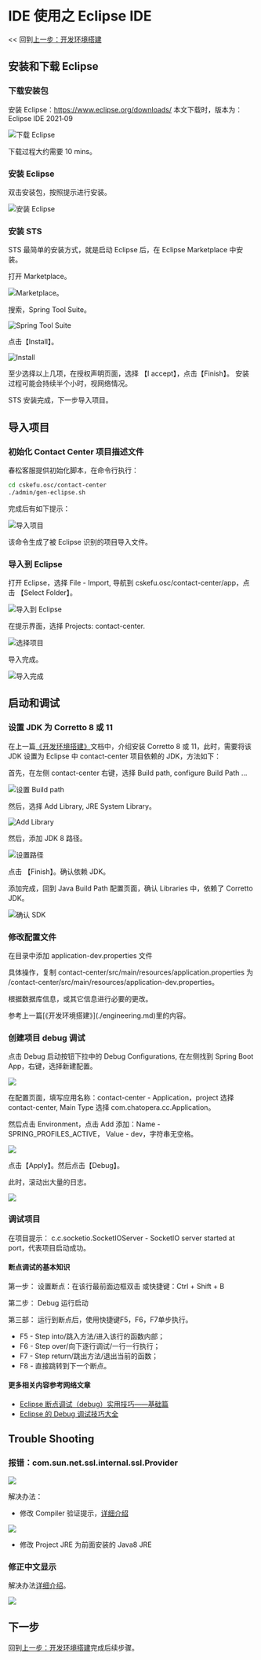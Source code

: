 # IDE 使用之 Eclipse IDE

<< 回到[上一步：开发环境搭建](./engineering.md#初始化系统)

## 安装和下载 Eclipse

### 下载安装包

安装 Eclipse：<https://www.eclipse.org/downloads/>
本文下载时，版本为：Eclipse IDE 2021‑09

![下载 Eclipse](../../../images/products/cskefu/image2021-12-4_14-59-23.png)

下载过程大约需要 10 mins。

### 安装 Eclipse

双击安装包，按照提示进行安装。

![安装 Eclipse](../../../images/products/cskefu/image2022-3-26_15-53-32.png)

### 安装 STS

STS 最简单的安装方式，就是启动 Eclipse 后，在 Eclipse Marketplace 中安装。

打开 Marketplace。

![Marketplace。](../../../images/products/cskefu/image2022-3-26_15-54-15.png)

搜索，Spring Tool Suite。

![Spring Tool Suite](../../../images/products/cskefu/image2022-3-26_15-55-16.png)

点击【Install】。

![Install](../../../images/products/cskefu/image2022-3-26_15-56-34.png)

至少选择以上几项，在授权声明页面，选择 【I accept】，点击【Finish】。
安装过程可能会持续半个小时，视网络情况。

STS 安装完成，下一步导入项目。

## 导入项目

### 初始化 Contact Center 项目描述文件

春松客服提供初始化脚本，在命令行执行：

```bash
cd cskefu.osc/contact-center
./admin/gen-eclipse.sh
```

完成后有如下提示：

![导入项目](../../../images/products/cskefu/image2021-12-4_16-6-25.png)

该命令生成了被 Eclipse 识别的项目导入文件。

### 导入到 Eclipse

打开 Eclipse，选择 File - Import, 导航到 cskefu.osc/contact-center/app，点击 【Select Folder】。

![导入到 Eclipse](../../../images/products/cskefu/image2022-3-26_16-0-40.png)

在提示界面，选择 Projects: contact-center.

![选择项目](../../../images/products/cskefu/image2022-3-26_16-7-20.png)

导入完成。

![导入完成](../../../images/products/cskefu/image2022-3-26_16-6-21.png)

## 启动和调试

### 设置 JDK 为 Corretto 8 或 11

在上一篇[《开发环境搭建》](./engineering.md)文档中，介绍安装 Corretto 8 或 11，此时，需要将该 JDK 设置为 Eclipse 中 contact-center 项目依赖的 JDK，方法如下：

首先，在左侧 contact-center 右键，选择 Build path, configure Build Path ...

![设置 Build path](../../../images/products/cskefu/image2022-3-26_16-14-16.png)

然后，选择 Add Library, JRE System Library。

![Add Library](../../../images/products/cskefu/image2022-3-26_16-12-56.png)

然后，添加 JDK 8 路径。

![设置路径](../../../images/products/cskefu/image2022-3-26_16-10-31.png)

点击 【Finish】。确认依赖 JDK。

添加完成，回到 Java Build Path 配置页面，确认 Libraries 中，依赖了 Corretto JDK。

![确认 SDK](../../../images/products/cskefu/image2022-3-26_16-16-43.png)

### 修改配置文件

在目录中添加 application-dev.properties 文件

具体操作，复制 contact-center/src/main/resources/application.properties 为 /contact-center/src/main/resources/application-dev.properties。

根据数据库信息，或其它信息进行必要的更改。

<!-- markup:skip-line --> 参考上一篇[《开发环境搭建》](./engineering.md)里的内容。

### 创建项目 debug 调试

点击 Debug 启动按钮下拉中的 Debug Configurations, 在左侧找到 Spring Boot App，右键，选择新建配置。

![](../../../images/products/cskefu/image2022-3-26_16-25-4.png)

在配置页面，填写应用名称：contact-center - Application，project 选择 contact-center, Main Type 选择 com.chatopera.cc.Application。

然后点击 Environment，点击 Add 添加：Name - SPRING_PROFILES_ACTIVE， Value - dev，字符串无空格。

![](../../../images/products/cskefu/image2022-3-26_16-23-28.png)

点击【Apply】。然后点击【Debug】。

此时，滚动出大量的日志。

![](../../../images/products/cskefu/image2022-3-26_16-28-16.png)

### 调试项目

在项目提示： c.c.socketio.SocketIOServer - SocketIO server started at port，代表项目启动成功。

#### 断点调试的基本知识

第一步： 设置断点：在该行最前面边框双击  或快捷键：Ctrl + Shift + B  

第二步： Debug 运行启动  

第三部： 运行到断点后，使用快捷键F5，F6，F7单步执行。

* F5 - Step into/跳入方法/进入该行的函数内部；
* F6 - Step over/向下逐行调试/一行一行执行；
* F7 - Step return/跳出方法/退出当前的函数；
* F8 - 直接跳转到下一个断点。

#### 更多相关内容参考网络文章

* [Eclipse 断点调试（debug）实用技巧——基础篇](https://jingyan.baidu.com/article/647f0115d666b27f2148a8b1.html)
* [Eclipse 的 Debug 调试技巧大全](https://blog.csdn.net/u011781521/article/details/55000066)

## Trouble Shooting

### 报错：com.sun.net.ssl.internal.ssl.Provider

![](../../../images/products/cskefu/image2021-12-4_16-20-49.png)

解决办法：

* 修改 Compiler 验证提示，[详细介绍](https://blog.csdn.net/tower888/article/details/106220494)

![](../../../images/products/cskefu/image2021-12-4_16-21-52.png)

* 修改 Project JRE 为前面安装的 Java8 JRE

### 修正中文显示

解决办法[详细介绍](https://blog.csdn.net/timo1160139211/article/details/74908266)。

![](../../../images/products/cskefu/image2021-12-4_16-36-7.png)

## 下一步

回到[上一步：开发环境搭建](./engineering.md#初始化系统)完成后续步骤。
